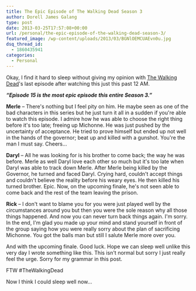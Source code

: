 ```yaml
---
title: The Epic Episode of The Walking Dead Season 3
author: Dorell James Galang
type: post
date: 2013-03-25T17:57:08+00:00
url: /personal/the-epic-episode-of-the-walking-dead-season-3/
featured_image: /wp-content/uploads/2013/03/BGNlOEMCUAEvn0u.jpg
dsq_thread_id:
  - 1860435941
categories:
  - Personal
---
```


Okay, I find it hard to sleep without giving my opinion with <a href="https://www.facebook.com/TheWalkingDeadAMC?group_id=0" data-hovercard="/ajax/hovercard/page.php?id=110475388978628&extragetparams=%7B%22group_id%22%3A0%7D">The Walking Dead</a>'s last episode after watching this just this past 12 AM.

**_&#8220;Episode 15 is the most epic episode this entire Season 3.&#8221;_**

**Merle** &#8211; There's nothing but I feel pity on him. He maybe seen as one of the bad characters in this series but he just turn it all in a sudden if you're able to watch this episode. I admire how he was able to choose the right thing before it's too late; freeing up Michonne. He was just pushed by the uncertainty of acceptance. He tried to prove himself but ended up not well in the hands of the governor; beat up and killed with a gunshot. You're the man I must say. Cheers&#8230;

**Daryl** &#8211; All he was looking for is his brother to come back; the way he was before. Merle as well Daryl love each other so much but it's too late when Daryl was able to track down Merle. After Merle being killed by the Governor, he turned and faced Daryl. Crying hard, couldn't accept things and couldn't believe the reality before his weary eyes. He then killed his turned brother. Epic. Now, on the upcoming finale, he's not seen able to come back and the rest of the team leaving the prison. <span class="wp-font-emots-emo-unhappy"></span>

**Rick** &#8211; I don't want to blame you for you were just played well by the circumstances around you but then you were the sole reason why all those things happened. And now you can never turn back things again. I'm sorry. In the end, I'm glad you made up your mind and stand yourself in front of the group saying how you were really sorry about the plan of sacrificing Michonne. You got the balls man but still I salute Merle more over you. <span class="wp-font-emots-emo-tongue"></span>

And with the upcoming finale. Good luck. Hope we can sleep well unlike this very day I wrote something like this. This isn't normal but sorry I just really feel the urge. Sorry for my grammar in this post.

FTW #TheWalkingDead

Now I think I could sleep well now&#8230; <span class="wp-font-emots-emo-happy"></span>
